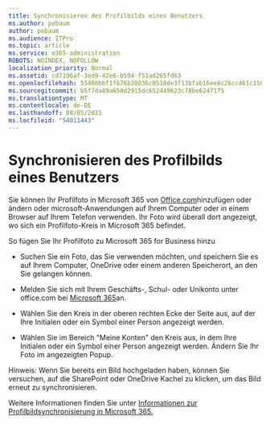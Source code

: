 ```yaml
---
title: Synchronisieren des Profilbilds eines Benutzers
ms.author: pebaum
author: pebaum
ms.audience: ITPro
ms.topic: article
ms.service: o365-administration
ROBOTS: NOINDEX, NOFOLLOW
localization_priority: Normal
ms.assetid: cd7196af-3ed9-42e6-b594-f51ad265fd63
ms.openlocfilehash: 55460bbf1f676b20836c0518de3f13bfab16ee8c26cc461c1569ae4f750080ae
ms.sourcegitcommit: b5f7da89a650d2915dc652449623c78be6247175
ms.translationtype: MT
ms.contentlocale: de-DE
ms.lasthandoff: 08/05/2021
ms.locfileid: "54011443"
---
```

# <a name="sync-a-users-profile-picture"></a>Synchronisieren des Profilbilds eines Benutzers

Sie können Ihr Profilfoto in Microsoft 365 von [Office.com](https://www.office.com)hinzufügen oder ändern oder microsoft-Anwendungen auf Ihrem Computer oder in einem Browser auf Ihrem Telefon verwenden. Ihr Foto wird überall dort angezeigt, wo sich ein Profilfoto-Kreis in Microsoft 365 befindet.

So fügen Sie Ihr Profilfoto zu Microsoft 365 for Business hinzu

- Suchen Sie ein Foto, das Sie verwenden möchten, und speichern Sie es auf Ihrem Computer, OneDrive oder einem anderen Speicherort, an den Sie gelangen können.

- Melden Sie sich mit Ihrem Geschäfts-, Schul- oder Unikonto unter office.com bei [Microsoft 365](https://www.office.com)an.

- Wählen Sie den Kreis in der oberen rechten Ecke der Seite aus, auf der Ihre Initialen oder ein Symbol einer Person angezeigt werden.

- Wählen Sie im Bereich "Meine Konten" den Kreis aus, in dem Ihre Initialen oder ein Symbol einer Person angezeigt werden. Ändern Sie Ihr Foto im angezeigten Popup.

Hinweis: Wenn Sie bereits ein Bild hochgeladen haben, können Sie versuchen, auf die SharePoint oder OneDrive Kachel zu klicken, um das Bild erneut zu synchronisieren.

Weitere Informationen finden Sie unter [Informationen zur Profilbildsynchronisierung in Microsoft 365.](https://support.office.com/article/information-about-profile-picture-synchronization-in-office-365-20594d76-d054-4af4-a660-401133e3d48a)
